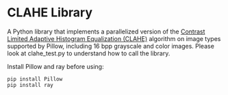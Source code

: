 # CLAHE Library

A Python library that implements a parallelized version of the [Contrast Limited Adaptive Histogram Equalization (CLAHE)](https://en.wikipedia.org/wiki/Adaptive_histogram_equalization) algorithm on image types supported by Pillow, including 16 bpp grayscale and color images. Please look at clahe_test.py to understand how to call the library.

Install Pillow and ray before using:

    pip install Pillow
    pip install ray
